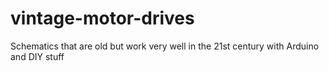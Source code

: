 # vintage-motor-drives
Schematics that are old but work very well in the 21st century with Arduino and DIY stuff
